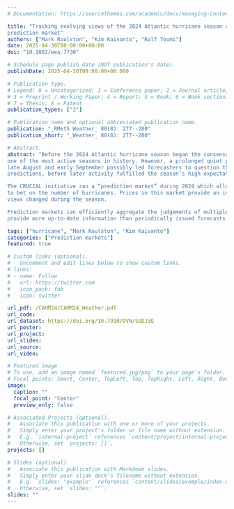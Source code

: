 ```yaml
---
# Documentation: https://sourcethemes.com/academic/docs/managing-content/

title: "Tracking evolving views of the 2024 Atlantic hurricane season with an expert 
prediction market"
authors: ["Mark Roulston", "Kim Kaivanto", "Ralf Toumi"]
date: 2025-04-30T00:00:00+00:00
doi: "10.1002/wea.7730"

# Schedule page publish date (NOT publication's date).
publishDate: 2025-04-30T00:00:00+00:000

# Publication type.
# Legend: 0 = Uncategorized; 1 = Conference paper; 2 = Journal article;
# 3 = Preprint / Working Paper; 4 = Report; 5 = Book; 6 = Book section;
# 7 = Thesis; 8 = Patent
publication_types: ["2"]

# Publication name and optional abbreviated publication name.
publication: "_RMetS Weather_ 80(8): 277--280"
publication_short: "_Weather_ 80(8): 277--280"

# Abstract.
abstract: "Before the 2024 Atlantic hurricane season began the consensus was that it would be
one of the most active seasons in history. However, a prolonged quiet period during 
late August and early September possibly led forecasters to question these
predictions, before later activity fulfilled the season’s high expectations. 

The CRUCIAL initiative ran a “prediction market” during 2024 which allowed experts 
to bet on the number of hurricanes. Prices in this market provide an insight into how 
views changed during the season.

Prediction markets can efficiently aggregate the judgements of multiple experts and 
provide more up-to-date information than periodically issued forecasts."

tags: ["hurricane", "Mark Roulston", "Kim Kaivanto"]
categories: ["Prediction markets"]
featured: true

# Custom links (optional).
#   Uncomment and edit lines below to show custom links.
# links:
# - name: Follow
#   url: https://twitter.com
#   icon_pack: fab
#   icon: twitter

url_pdf: /CAHM24/CAHM24_Weather.pdf
url_code:
url_dataset: https://doi.org/10.7910/DVN/SUDJSQ
url_poster:
url_project:
url_slides:
url_source:
url_video:

# Featured image
# To use, add an image named `featured.jpg/png` to your page's folder. 
# Focal points: Smart, Center, TopLeft, Top, TopRight, Left, Right, BottomLeft, Bottom, BottomRight.
image:
  caption: ""
  focal_point: "Center"
  preview_only: false

# Associated Projects (optional).
#   Associate this publication with one or more of your projects.
#   Simply enter your project's folder or file name without extension.
#   E.g. `internal-project` references `content/project/internal-project/index.md`.
#   Otherwise, set `projects: []`.
projects: []

# Slides (optional).
#   Associate this publication with Markdown slides.
#   Simply enter your slide deck's filename without extension.
#   E.g. `slides: "example"` references `content/slides/example/index.md`.
#   Otherwise, set `slides: ""`.
slides: ""
---
```

